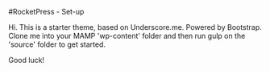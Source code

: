 #RocketPress - Set-up



Hi. This is a starter theme, based on Underscore.me. Powered by Bootstrap. Clone me into your MAMP 'wp-content' folder and then run gulp on the 'source' folder to get started.

Good luck!
